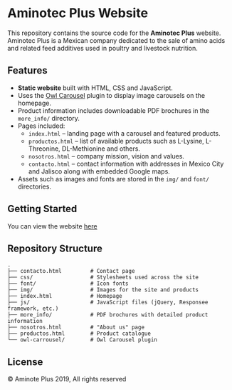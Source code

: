 # Aminotec Plus Website

This repository contains the source code for the **Aminotec Plus** website. Aminotec Plus is a Mexican company dedicated to the sale of amino acids and related feed additives used in poultry and livestock nutrition.

## Features

- **Static website** built with HTML, CSS and JavaScript.
- Uses the [Owl Carousel](owl-carrousel/README.md) plugin to display image carousels on the homepage.
- Product information includes downloadable PDF brochures in the `more_info/` directory.
- Pages included:
  - `index.html` – landing page with a carousel and featured products.
  - `productos.html` – list of available products such as L-Lysine, L-Threonine, DL-Methionine and others.
  - `nosotros.html` – company mission, vision and values.
  - `contacto.html` – contact information with addresses in Mexico City and Jalisco along with embedded Google maps.
- Assets such as images and fonts are stored in the `img/` and `font/` directories.

## Getting Started

You can view the website [here](https://robertoriverat.github.io/Amonitecplus/index.html)

## Repository Structure

```
.
├── contacto.html         # Contact page
├── css/                  # Stylesheets used across the site
├── font/                 # Icon fonts
├── img/                  # Images for the site and products
├── index.html            # Homepage
├── js/                   # JavaScript files (jQuery, Responsee framework, etc.)
├── more_info/            # PDF brochures with detailed product information
├── nosotros.html         # "About us" page
├── productos.html        # Product catalogue
└── owl-carrousel/        # Owl Carousel plugin
```

## License

© Aminote Plus 2019, All rights reserved
